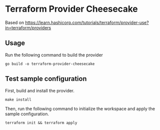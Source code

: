 # Terraform Provider Cheesecake

Based on https://learn.hashicorp.com/tutorials/terraform/provider-use?in=terraform/providers

## Usage

Run the following command to build the provider

```shell
go build -o terraform-provider-cheesecake
```

## Test sample configuration

First, build and install the provider.

```shell
make install
```

Then, run the following command to initialize the workspace and apply the sample configuration.

```shell
terraform init && terraform apply
```
